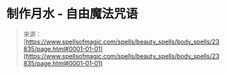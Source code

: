 <!--yml

category: 未分类

date: 2024-06-12 19:09:16

-->

# 制作月水 - 自由魔法咒语

> 来源：[https://www.spellsofmagic.com/spells/beauty_spells/body_spells/23835/page.html#0001-01-01](https://www.spellsofmagic.com/spells/beauty_spells/body_spells/23835/page.html#0001-01-01)
